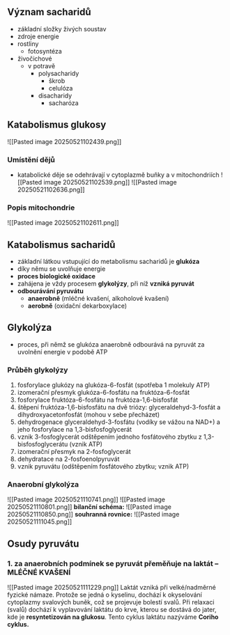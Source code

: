 ## Význam sacharidů
- základní složky živých soustav
- zdroje energie
- rostliny
	- fotosyntéza
- živočichové
	- v potravě
		- polysacharidy
			- škrob
			- celulóza
		- disacharidy
			- sacharóza

## Katabolismus glukosy
![[Pasted image 20250521102439.png]]

### Umístění dějů
- katabolické děje se odehrávají v cytoplazmě buňky a v mitochondriích
![[Pasted image 20250521102539.png]]
![[Pasted image 20250521102636.png]]
### Popis mitochondrie
![[Pasted image 20250521102611.png]]

## Katabolismus sacharidů
- základní látkou vstupující do metabolismu sacharidů je **glukóza**
- díky němu se uvolňuje energie
- **proces biologické oxidace**
- zahájena je vždy procesem **glykolýzy**, při níž **vzniká pyruvát**
- **odbourávání pyruvátu**
	- **anaerobně** (mléčné kvašení, alkoholové kvašení)
	- **aerobně** (oxidační dekarboxylace)

## Glykolýza
- proces, při němž se glukóza anaerobně odbourává na pyruvát za uvolnění energie v podobě ATP

### Průběh glykolýzy
1. fosforylace glukózy na glukóza-6-fosfát (spotřeba 1 molekuly ATP)
2. izomerační přesmyk glukóza-6-fosfátu na fruktóza-6-fosfát
3. fosforylace fruktóza-6-fosfátu na fruktóza-1,6-bisfosfát
4. štěpení fruktóza-1,6-bisfosfátu na dvě triózy: glyceraldehyd-3-fosfát a dihydroxyacetonfosfát (mohou v sebe přecházet)
5. dehydrogenace glyceraldehyd-3-fosfátu (vodíky se vážou na NAD+) a jeho fosforylace na 1,3-bisfosfoglycerát
6. vznik 3-fosfoglycerát odštěpením jednoho fosfátového zbytku z 1,3-bisfosfoglycerátu (vznik ATP)
7. izomerační přesmyk na 2-fosfoglycerát
8. dehydratace na 2-fosfoenolpyruvát
9. vznik pyruvátu (odštěpením fosfátového zbytku; vznik ATP)

### Anaerobní glykolýza
![[Pasted image 20250521110741.png]]
![[Pasted image 20250521110801.png]]
**bilanční schéma:**
![[Pasted image 20250521110850.png]]
**souhranná rovnice:**
![[Pasted image 20250521111045.png]]

## Osudy pyruvátu
### 1. za **anaerobních podmínek** se pyruvát přeměňuje na **laktát** – **MLÉČNÉ KVAŠENÍ**
![[Pasted image 20250521111229.png]]
Laktát vzniká při velké/nadměrné fyzické námaze. Protože se jedná o kyselinu,
dochází k okyselování cytoplazmy svalových buněk, což se projevuje bolestí svalů.
Při relaxaci (svalů) dochází k vyplavování laktátu do krve, kterou se dostává do
jater, kde je **resyntetizován na glukosu**.
Tento cyklus laktátu nazýváme **Coriho cyklus.**